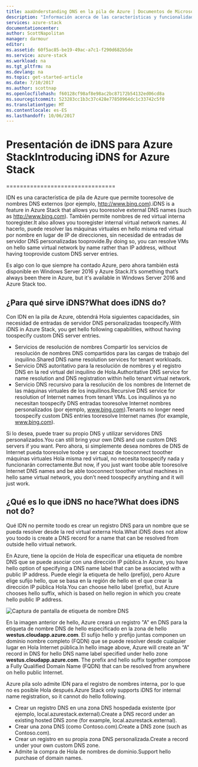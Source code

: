 ```yaml
---
title: aaaUnderstanding DNS en la pila de Azure | Documentos de Microsoft
description: "Información acerca de las características y funcionalidades de DNS en Azure Stack"
services: azure-stack
documentationcenter: 
author: ScottNapolitan
manager: darmour
editor: 
ms.assetid: 60f5ac85-be19-49ac-a7c1-f290d682b5de
ms.service: azure-stack
ms.workload: na
ms.tgt_pltfrm: na
ms.devlang: na
ms.topic: get-started-article
ms.date: 7/10/2017
ms.author: scottnap
ms.openlocfilehash: f60128cf98af8e98ac2bc87172b54132ed06cd8a
ms.sourcegitcommit: 523283cc1b3c37c428e77850964dc1c33742c5f0
ms.translationtype: MT
ms.contentlocale: es-ES
ms.lasthandoff: 10/06/2017
---
```

# <a name="introducing-idns-for-azure-stack"></a><span data-ttu-id="481aa-103">Presentación de iDNS para Azure Stack</span><span class="sxs-lookup"><span data-stu-id="481aa-103">Introducing iDNS for Azure Stack</span></span>
================================

<span data-ttu-id="481aa-104">IDN es una característica de pila de Azure que permite tooresolve de nombres DNS externos (por ejemplo, http://www.bing.com).</span><span class="sxs-lookup"><span data-stu-id="481aa-104">iDNS is a feature in Azure Stack that allows you tooresolve external DNS names (such as http://www.bing.com).</span></span>
<span data-ttu-id="481aa-105">También permite nombres de red virtual interna tooregister.</span><span class="sxs-lookup"><span data-stu-id="481aa-105">It also allows you tooregister internal virtual network names.</span></span> <span data-ttu-id="481aa-106">Al hacerlo, puede resolver las máquinas virtuales en hello misma red virtual por nombre en lugar de IP de direcciones, sin necesidad de entradas de servidor DNS personalizadas tooprovide.</span><span class="sxs-lookup"><span data-stu-id="481aa-106">By doing so, you can resolve VMs on hello same virtual network by name rather than IP address, without having tooprovide custom DNS server entries.</span></span>

<span data-ttu-id="481aa-107">Es algo con lo que siempre ha contado Azure, pero ahora también está disponible en Windows Server 2016 y Azure Stack.</span><span class="sxs-lookup"><span data-stu-id="481aa-107">It’s something that’s always been there in Azure, but it's available in Windows Server 2016 and Azure Stack too.</span></span>

## <a name="what-does-idns-do"></a><span data-ttu-id="481aa-108">¿Para qué sirve iDNS?</span><span class="sxs-lookup"><span data-stu-id="481aa-108">What does iDNS do?</span></span>
<span data-ttu-id="481aa-109">Con IDN en la pila de Azure, obtendrá Hola siguientes capacidades, sin necesidad de entradas de servidor DNS personalizadas toospecify.</span><span class="sxs-lookup"><span data-stu-id="481aa-109">With iDNS in Azure Stack, you get hello following capabilities, without having toospecify custom DNS server entries.</span></span>

* <span data-ttu-id="481aa-110">Servicios de resolución de nombres Compartir los servicios de resolución de nombres DNS compartidos para las cargas de trabajo del inquilino.</span><span class="sxs-lookup"><span data-stu-id="481aa-110">Shared DNS name resolution services for tenant workloads.</span></span>
* <span data-ttu-id="481aa-111">Servicio DNS autoritativo para la resolución de nombres y el registro DNS en la red virtual del inquilino de Hola.</span><span class="sxs-lookup"><span data-stu-id="481aa-111">Authoritative DNS service for name resolution and DNS registration within hello tenant virtual network.</span></span>
* <span data-ttu-id="481aa-112">Servicio DNS recursivo para la resolución de los nombres de Internet de las máquinas virtuales de los inquilinos.</span><span class="sxs-lookup"><span data-stu-id="481aa-112">Recursive DNS service for resolution of Internet names from tenant VMs.</span></span> <span data-ttu-id="481aa-113">Los inquilinos ya no necesitan toospecify DNS entradas tooresolve Internet nombres personalizados (por ejemplo, www.bing.com).</span><span class="sxs-lookup"><span data-stu-id="481aa-113">Tenants no longer need toospecify custom DNS entries tooresolve Internet names (for example, www.bing.com).</span></span>

<span data-ttu-id="481aa-114">Si lo desea, puede traer su propio DNS y utilizar servidores DNS personalizados.</span><span class="sxs-lookup"><span data-stu-id="481aa-114">You can still bring your own DNS and use custom DNS servers if you want.</span></span> <span data-ttu-id="481aa-115">Pero ahora, si simplemente desea nombres de DNS de Internet pueda tooresolve toobe y ser capaz de tooconnect tooother máquinas virtuales Hola misma red virtual, no necesita toospecify nada y funcionarán correctamente.</span><span class="sxs-lookup"><span data-stu-id="481aa-115">But now, if you just want toobe able tooresolve Internet DNS names and be able tooconnect tooother virtual machines in hello same virtual network, you don’t need toospecify anything and it will just work.</span></span>

## <a name="what-does-idns-not-do"></a><span data-ttu-id="481aa-116">¿Qué es lo que iDNS no hace?</span><span class="sxs-lookup"><span data-stu-id="481aa-116">What does iDNS not do?</span></span>
<span data-ttu-id="481aa-117">Qué IDN no permite toodo es crear un registro DNS para un nombre que se pueda resolver desde la red virtual externa Hola.</span><span class="sxs-lookup"><span data-stu-id="481aa-117">What iDNS does not allow you toodo is create a DNS record for a name that can be resolved from outside hello virtual network.</span></span>

<span data-ttu-id="481aa-118">En Azure, tiene la opción de Hola de especificar una etiqueta de nombre DNS que se puede asociar con una dirección IP pública.</span><span class="sxs-lookup"><span data-stu-id="481aa-118">In Azure, you have hello option of specifying a DNS name label that can be associated with a public IP address.</span></span> <span data-ttu-id="481aa-119">Puede elegir la etiqueta de hello (prefijo), pero Azure elige sufijo hello, que se basa en la región de hello en el que crear la dirección IP pública Hola.</span><span class="sxs-lookup"><span data-stu-id="481aa-119">You can choose hello label (prefix), but Azure chooses hello suffix, which is based on hello region in which you create hello public IP address.</span></span>

![Captura de pantalla de etiqueta de nombre DNS](media/azure-stack-understanding-dns-in-tp2/image3.png)

<span data-ttu-id="481aa-121">En la imagen anterior de hello, Azure creará un registro "A" en DNS para la etiqueta de nombre DNS de hello especificado en la zona de hello **westus.cloudapp.azure.com**. El sufijo hello y prefijo juntas componen un dominio nombre completo (FQDN) que se puede resolver desde cualquier lugar en Hola Internet pública.</span><span class="sxs-lookup"><span data-stu-id="481aa-121">In hello image above, Azure will create an “A” record in DNS for hello DNS name label specified under hello zone **westus.cloudapp.azure.com**. The prefix and hello suffix together compose a Fully Qualified Domain Name (FQDN) that can be resolved from anywhere on hello public Internet.</span></span>

<span data-ttu-id="481aa-122">Azure pila solo admite IDN para el registro de nombres interna, por lo que no es posible Hola después.</span><span class="sxs-lookup"><span data-stu-id="481aa-122">Azure Stack only supports iDNS for internal name registration, so it cannot do hello following.</span></span>

* <span data-ttu-id="481aa-123">Crear un registro DNS en una zona DNS hospedada existente (por ejemplo, local.azurestack.external).</span><span class="sxs-lookup"><span data-stu-id="481aa-123">Create a DNS record under an existing hosted DNS zone (for example, local.azurestack.external).</span></span>
* <span data-ttu-id="481aa-124">Crear una zona DNS (como Contoso.com).</span><span class="sxs-lookup"><span data-stu-id="481aa-124">Create a DNS zone (such as Contoso.com).</span></span>
* <span data-ttu-id="481aa-125">Crear un registro en su propia zona DNS personalizada.</span><span class="sxs-lookup"><span data-stu-id="481aa-125">Create a record under your own custom DNS zone.</span></span>
* <span data-ttu-id="481aa-126">Admite la compra de Hola de nombres de dominio.</span><span class="sxs-lookup"><span data-stu-id="481aa-126">Support hello purchase of domain names.</span></span>

